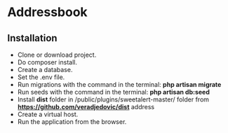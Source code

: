 # Addressbook
## Installation
- Clone or download project.
- Do composer install.
- Create a database.
- Set the .env file.
- Run migrations with the command in the terminal: <strong> php artisan migrate </strong>
- Run seeds with the command in the terminal: <strong> php artisan db:seed </strong>
- Install <b>dist</b> folder in /public/plugins/sweetalert-master/ folder from <b>https://github.com/veradjedovic/dist</b> address
- Create a virtual host. 
- Run the application from the browser.
